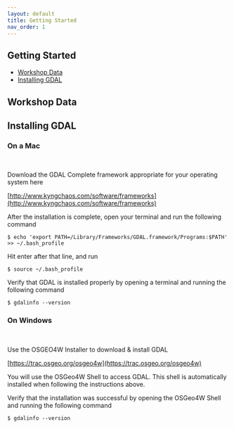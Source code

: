 ```yaml
---
layout: default
title: Getting Started
nav_order: 1
---
```


## Getting Started

* [Workshop Data](#workshop-data)
* [Installing GDAL](#installing-gdal)

## Workshop Data


## Installing GDAL

### On a Mac
<br/>

Download the GDAL Complete framework appropriate for your operating system here

[http://www.kyngchaos.com/software/frameworks](http://www.kyngchaos.com/software/frameworks)

After the installation is complete, open your terminal and run the following command

 ```
 $ echo 'export PATH=/Library/Frameworks/GDAL.framework/Programs:$PATH' >> ~/.bash_profile
 ```

  Hit enter after that line, and run
  
```
$ source ~/.bash_profile
```

Verify that GDAL is installed properly by opening a terminal and running the following command

```
$ gdalinfo --version
```

### On Windows
<br/>



Use the OSGEO4W Installer to download & install GDAL

[https://trac.osgeo.org/osgeo4w](https://trac.osgeo.org/osgeo4w)

You will use the OSGeo4W Shell to access GDAL. This shell is automatically installed when following the instructions above. 

Verify that the installation was successful by opening the OSGeo4W Shell and running the following command

```
$ gdalinfo --version
```
